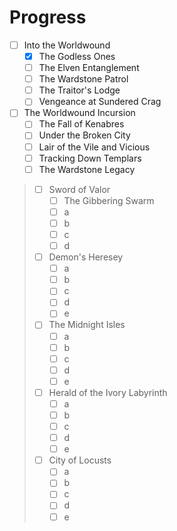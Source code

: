 # Progress

* [ ] Into the Worldwound
  * [x] The Godless Ones
  * [ ] The Elven Entanglement
  * [ ] The Wardstone Patrol
  * [ ] The Traitor's Lodge
  * [ ] Vengeance at Sundered Crag
* [ ] The Worldwound Incursion
  * [ ] The Fall of Kenabres
  * [ ] Under the Broken City
  * [ ] Lair of the Vile and Vicious
  * [ ] Tracking Down Templars
  * [ ] The Wardstone Legacy
> * [ ] Sword of Valor
>   * [ ] The Gibbering Swarm
>   * [ ] a
>   * [ ] b
>   * [ ] c
>   * [ ] d
> * [ ] Demon's Heresey
>   * [ ] a
>   * [ ] b
>   * [ ] c
>   * [ ] d
>   * [ ] e
> * [ ] The Midnight Isles
>   * [ ] a
>   * [ ] b
>   * [ ] c
>   * [ ] d
>   * [ ] e
> * [ ] Herald of the Ivory Labyrinth
>   * [ ] a
>   * [ ] b
>   * [ ] c
>   * [ ] d
>   * [ ] e
> * [ ] City of Locusts
>   * [ ] a
>   * [ ] b
>   * [ ] c
>   * [ ] d
>   * [ ] e
